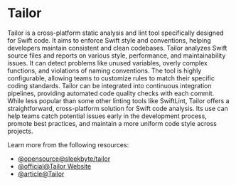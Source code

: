 # Tailor

Tailor is a cross-platform static analysis and lint tool specifically designed for Swift code. It aims to enforce Swift style and conventions, helping developers maintain consistent and clean codebases. Tailor analyzes Swift source files and reports on various style, performance, and maintainability issues. It can detect problems like unused variables, overly complex functions, and violations of naming conventions. The tool is highly configurable, allowing teams to customize rules to match their specific coding standards. Tailor can be integrated into continuous integration pipelines, providing automated code quality checks with each commit. While less popular than some other linting tools like SwiftLint, Tailor offers a straightforward, cross-platform solution for Swift code analysis. Its use can help teams catch potential issues early in the development process, promote best practices, and maintain a more uniform code style across projects.

Learn more from the following resources:

- [@opensource@sleekbyte/tailor](https://github.com/sleekbyte/tailor)
- [@official@Tailor Website](https://sleekbyte.github.io/tailor/)
- [@article@Tailor](https://docs.codeclimate.com/docs/tailor)